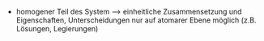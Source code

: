 - homogener Teil des System
--> einheitliche Zusammensetzung und Eigenschaften, Unterscheidungen nur auf atomarer Ebene möglich (z.B. Lösungen, Legierungen)